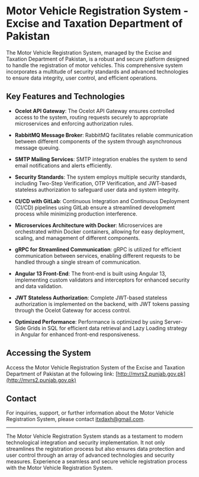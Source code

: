 # Motor Vehicle Registration System - Excise and Taxation Department of Pakistan

The Motor Vehicle Registration System, managed by the Excise and Taxation Department of Pakistan, is a robust and secure platform designed to handle the registration of motor vehicles. This comprehensive system incorporates a multitude of security standards and advanced technologies to ensure data integrity, user control, and efficient operations.

## Key Features and Technologies

- **Ocelot API Gateway**: The Ocelot API Gateway ensures controlled access to the system, routing requests securely to appropriate microservices and enforcing authorization rules.

- **RabbitMQ Message Broker**: RabbitMQ facilitates reliable communication between different components of the system through asynchronous message queuing.

- **SMTP Mailing Services**: SMTP integration enables the system to send email notifications and alerts efficiently.

- **Security Standards**: The system employs multiple security standards, including Two-Step Verification, OTP Verification, and JWT-based stateless authorization to safeguard user data and system integrity.

- **CI/CD with GitLab**: Continuous Integration and Continuous Deployment (CI/CD) pipelines using GitLab ensure a streamlined development process while minimizing production interference.

- **Microservices Architecture with Docker**: Microservices are orchestrated within Docker containers, allowing for easy deployment, scaling, and management of different components.

- **gRPC for Streamlined Communication**: gRPC is utilized for efficient communication between services, enabling different requests to be handled through a single stream of communication.

- **Angular 13 Front-End**: The front-end is built using Angular 13, implementing custom validators and interceptors for enhanced security and data validation.

- **JWT Stateless Authorization**: Complete JWT-based stateless authorization is implemented on the backend, with JWT tokens passing through the Ocelot Gateway for access control.

- **Optimized Performance**: Performance is optimized by using Server-Side Grids in SQL for efficient data retrieval and Lazy Loading strategy in Angular for enhanced front-end responsiveness.

## Accessing the System

Access the Motor Vehicle Registration System of the Excise and Taxation Department of Pakistan at the following link: [http://mvrs2.punjab.gov.pk](http://mvrs2.punjab.gov.pk)

## Contact

For inquiries, support, or further information about the Motor Vehicle Registration System, please contact itxdaxh@gmail.com.

---

The Motor Vehicle Registration System stands as a testament to modern technological integration and security implementation. It not only streamlines the registration process but also ensures data protection and user control through an array of advanced technologies and security measures. Experience a seamless and secure vehicle registration process with the Motor Vehicle Registration System.
